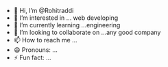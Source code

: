 - 👋 Hi, I’m @Rohitraddi
- 👀 I’m interested in ... web developing 
- 🌱 I’m currently learning ...engineering 
- 💞️ I’m looking to collaborate on ...any good company 
- 📫 How to reach me ...
- 😄 Pronouns: ...
- ⚡ Fun fact: ...

<!---
Rohitraddi/Rohitraddi is a ✨ special ✨ repository because its `README.md` (this file) appears on your GitHub profile.
You can click the Preview link to take a look at your changes.
--->

